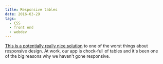 ```yaml
---
title: Responsive tables
date: 2016-03-29
tags:
  - CSS
  - front end
  - webdev
---
```


[This is a potentially really nice solution](https://css-tricks.com/accessible-simple-responsive-tables/) to one of the worst things about responsive design. At work, our app is chock-full of tables and it's been one of the big reasons why we haven't gone responsive.
